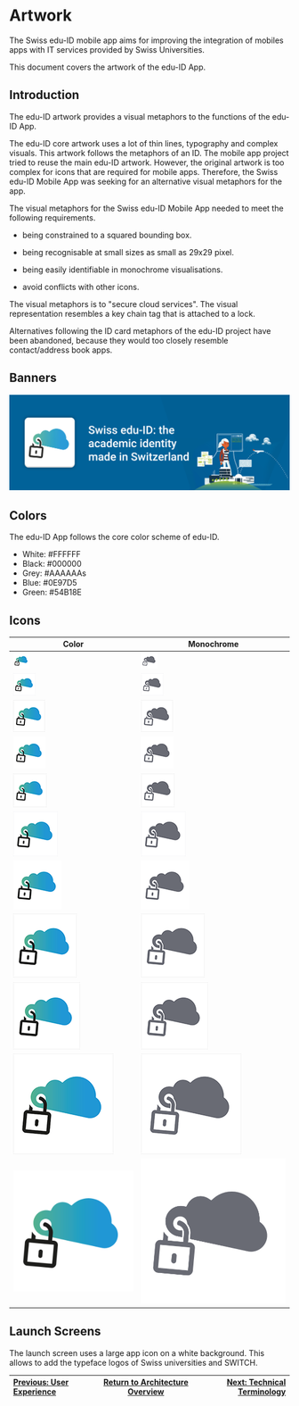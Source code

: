 # Artwork

The Swiss edu-ID mobile app aims for improving the integration of mobiles apps with IT services provided by Swiss Universities.

This document covers the artwork of the edu-ID App.

## Introduction

The edu-ID artwork provides a visual metaphors to the functions of the edu-ID App.

The edu-ID core artwork uses a lot of thin lines, typography and complex visuals. This artwork follows the metaphors of an ID. The mobile app project tried to reuse the main edu-ID artwork. However, the original artwork is too complex for icons that are required for mobile apps. Therefore, the Swiss edu-ID Mobile App was seeking for an alternative visual metaphors for the app.

The visual metaphors for the Swiss edu-ID Mobile App needed to meet the following requirements.

* being constrained to a squared bounding box.

* being recognisable at small sizes as small as 29x29 pixel.

* being easily identifiable in monochrome visualisations.

* avoid conflicts with other icons.

The visual metaphors is to "secure cloud services". The visual representation resembles a key chain tag that is attached to a lock.

Alternatives following the ID card metaphors of the edu-ID project have been abandoned, because they would too closely resemble contact/address book apps.

## Banners

![Banner Example](images/03-artwork-icons/playstore_featured_graphics.png)

## Colors

The edu-ID App follows the core color scheme of edu-ID.

* White: #FFFFFF
* Black: #000000
* Grey:  #AAAAAAs
* Blue:  #0E97D5
* Green: #54B18E

## Icons

Color | Monochrome
----- | ----------
![29px Settings](images/03-artwork-icons/color/29_settings.png) | ![29px Settings](images/03-artwork-icons/grey/29_settings.png)
![40px Spotlight](images/03-artwork-icons/color/40_spotlight.png) | ![40px Spotlight](images/03-artwork-icons/grey/40_spotlight.png)
![57px Home Screen](images/03-artwork-icons/color/57_homescreen.png) | ![57px Home Screen](images/03-artwork-icons/grey/57_homescreen.png)
![58px Settings](images/03-artwork-icons/color/58_retina_settings.png) | ![58px Settings ](images/03-artwork-icons/grey/58_retina_settings.png)
![60px Home Screen](images/03-artwork-icons/color/60_homescreen.png) | ![60px Home Screen](images/03-artwork-icons/grey/60_homescreen.png)
![80px Spotlight](images/03-artwork-icons/color/80_retina_spotlight.png) | ![80px Spotlight](images/03-artwork-icons/grey/80_retina_spotlight.png)
![87px Settings](images/03-artwork-icons/color/87_retina_settings.png) | ![87px Settings](images/03-artwork-icons/grey/87_retina_settings.png)
![114px Homescreen](images/03-artwork-icons/color/114_retina_homescreen.png) | ![114px Homescreen](images/03-artwork-icons/grey/114_retina_homescreen.png)
![120px Homescreen](images/03-artwork-icons/color/120_retina_homescreen.png) | ![120px Homescreen](images/03-artwork-icons/grey/120_retina_homescreen.png)
![180px Homescreen](images/03-artwork-icons/color/180_retina_homescreen.png) | ![180px Homescreen](images/03-artwork-icons/grey/180_retina_homescreen.png)
![1024px App Store](images/03-artwork-icons/color/1024_appicon_appstore.png) | ![1024px App Store](images/03-artwork-icons/grey/1024_appicon_appstore.png)

## Launch Screens

The launch screen uses a large app icon on a white background. This allows to add the typeface logos of Swiss universities and SWITCH.

| [Previous: User Experience](02-user-experience.md) | [Return to Architecture Overview](00-overview.md) | [Next: Technical Terminology](10-terminology.md) |
| :---- | :----: | ----: |
